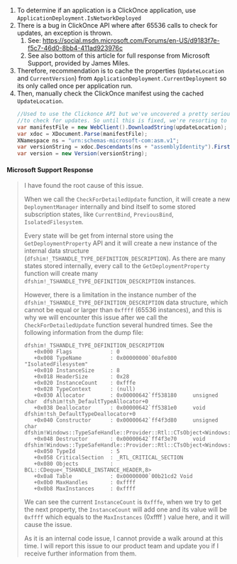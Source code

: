 1. To determine if an application is a ClickOnce application, use `ApplicationDeployment.IsNetworkDeployed`
2. There is a bug in ClickOnce API where after 65536 calls to check for updates, an exception is thrown.
    1. See: https://social.msdn.microsoft.com/Forums/en-US/d9183f7e-f5c7-46d0-8bb4-411ad923976c
    2. See also bottom of this article for full response from Microsoft Support, provided by James Miles.
3. Therefore, recommendation is to cache the properties (`UpdateLocation` and `CurrentVersion`) from `ApplicationDeployment.CurrentDeployment` so its only called once per application run.
4. Then, manually check the ClickOnce manifest using the cached `UpdateLocation`.
    ```c#
    //Used to use the Clickonce API but we've uncovered a pretty serious bug which results in a COMException and the loss of ability
    //to check for updates. So until this is fixed, we're resorting to a very lo-fi way of checking for an update.
    var manifestFile = new WebClient().DownloadString(updateLocation);
    var xdoc = XDocument.Parse(manifestFile);
    XNamespace ns = "urn:schemas-microsoft-com:asm.v1";
    var versionString = xdoc.Descendants(ns + "assemblyIdentity").FirstOrDefault()?.Attribute("version")?.Value;
    var version = new Version(versionString);
    ```

#### Microsoft Support Response

> I have found the root cause of this issue.
> 
> When we call the `CheckForDetailedUpdate` function, it will create a new `DeploymentManager` internally and bind itself to some stored subscription states, like `CurrentBind`, `PreviousBind`, `IsolatedFilesystem`.
> 
> Every state will be get from internal store using the `GetDeploymentProperty` API and it will create a new instance of the internal data structure (`dfshim!_TSHANDLE_TYPE_DEFINITION_DESCRIPTION`). As there are many states stored internally, every call to the `GetDeploymentProperty` function will create many `dfshim!_TSHANDLE_TYPE_DEFINITION_DESCRIPTION` instances.
> 
> However, there is a limitation in the instance number of the `dfshim!_TSHANDLE_TYPE_DEFINITION_DESCRIPTION` data structure, which cannot be equal or larger than `0xffff` (65536 instances), and this is why we will encounter this issue after we call the `CheckForDetailedUpdate` function several hundred times. See the following information from the dump file:
> 
> ```
> dfshim!_TSHANDLE_TYPE_DEFINITION_DESCRIPTION
>    +0x000 Flags            : 0
>    +0x008 TypeName         : 0x00000000`00afe800  "IsolatedFilesystem"
>    +0x010 InstanceSize     : 8
>    +0x018 HeaderSize       : 0x28
>    +0x020 InstanceCount    : 0xfffe
>    +0x028 TypeContext      : (null)
>    +0x030 Allocator        : 0x00000642`ff538180     unsigned char  dfshim!tsh_DefaultTypeAllocator+0
>    +0x038 Deallocator      : 0x00000642`ff5381e0     void  dfshim!tsh_DefaultTypeDeallocator+0
>    +0x040 Constructor      : 0x00000642`ff4f3d80     unsigned char  dfshim!Windows::TypeSafeHandle::Provider::Rtl::CTsObject<Windows::Isolation::Fs::Private::CFsTraits>::Constructor+0
>    +0x048 Destructor       : 0x00000642`ff4f3e70     void  dfshim!Windows::TypeSafeHandle::Provider::Rtl::CTsObject<Windows::Isolation::Fs::Private::CFsTraits>::Destructor+0
>    +0x050 TypeId           : 5
>    +0x058 CriticalSection  : _RTL_CRITICAL_SECTION
>    +0x080 Objects          : BCL::CDeque<_TSHANDLE_INSTANCE_HEADER,8>
>    +0x0a8 Table            : 0x00000000`00b21cd2 Void
>    +0x0b0 MaxHandles       : 0xffff
>    +0x0b8 MaxInstances     : 0xffff
> ```
> 
> We can see the current `InstanceCount` is `0xfffe`, when we try to get the next property, the `InstanceCount` will add one and its value will be `0xffff` which equals to the `MaxInstances` (0xffff ) value here, and it will cause the issue.
> 
> As it is an internal code issue, I cannot provide a walk around at this time. I will report this issue to our product team and update you if I receive further information from them.

